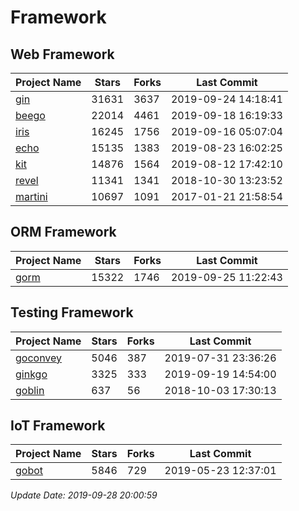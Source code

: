 # Framework

## Web Framework

| Project Name | Stars | Forks | Last Commit |
| ------------ | ----- | ----- | ----------- |
| [gin](https://github.com/gin-gonic/gin) | 31631 | 3637 | 2019-09-24 14:18:41 |
| [beego](https://github.com/astaxie/beego) | 22014 | 4461 | 2019-09-18 16:19:33 |
| [iris](https://github.com/kataras/iris) | 16245 | 1756 | 2019-09-16 05:07:04 |
| [echo](https://github.com/labstack/echo) | 15135 | 1383 | 2019-08-23 16:02:25 |
| [kit](https://github.com/go-kit/kit) | 14876 | 1564 | 2019-08-12 17:42:10 |
| [revel](https://github.com/revel/revel) | 11341 | 1341 | 2018-10-30 13:23:52 |
| [martini](https://github.com/go-martini/martini) | 10697 | 1091 | 2017-01-21 21:58:54 |

## ORM Framework

| Project Name | Stars | Forks | Last Commit |
| ------------ | ----- | ----- | ----------- |
| [gorm](https://github.com/jinzhu/gorm) | 15322 | 1746 | 2019-09-25 11:22:43 |

## Testing Framework

| Project Name | Stars | Forks | Last Commit |
| ------------ | ----- | ----- | ----------- |
| [goconvey](https://github.com/smartystreets/goconvey) | 5046 | 387 | 2019-07-31 23:36:26 |
| [ginkgo](https://github.com/onsi/ginkgo) | 3325 | 333 | 2019-09-19 14:54:00 |
| [goblin](https://github.com/franela/goblin) | 637 | 56 | 2018-10-03 17:30:13 |

## IoT Framework

| Project Name | Stars | Forks | Last Commit |
| ------------ | ----- | ----- | ----------- |
| [gobot](https://github.com/hybridgroup/gobot) | 5846 | 729 | 2019-05-23 12:37:01 |

*Update Date: 2019-09-28 20:00:59*
